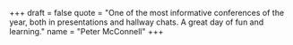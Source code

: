 +++
draft = false
quote = "One of the most informative conferences of the year, both in presentations and hallway chats. A great day of fun and learning."
name = "Peter McConnell"
+++
